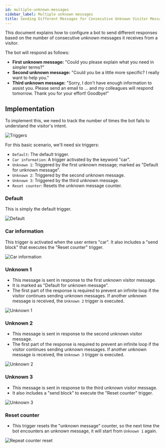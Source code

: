 ```yaml
---
id: multiple-unknown-messages
sidebar_label: Multiple unknown messages
title: Sending Different Messages for Consecutive Unknown Visitor Messages
---
```


This document explains how to configure a bot to send different responses based on the number of consecutive unknown messages it receives from a visitor.

The bot will respond as follows:

*   **First unknown message:** "Could you please explain what you need in simpler terms?"
*   **Second unknown message:** "Could you be a little more specific? I really want to help you."
*   **Third unknown message:** "Sorry, I don't have enough information to assist you. Please send an email to ... and my colleagues will respond tomorrow. Thank you for your effort! Goodbye!"

## Implementation

To implement this, we need to track the number of times the bot fails to understand the visitor's intent.

![Triggers](/img/bot/unknown/triggers.png)

For this basic scenario, we'll need six triggers:

*   `Default`: The default trigger.
*   `Car information`: A trigger activated by the keyword "car".
*   `Unknown 1`: Triggered by the first unknown message; marked as "Default for unknown message".
*   `Unknown 2`: Triggered by the second unknown message.
*   `Unknown 3`: Triggered by the third unknown message.
*   `Reset counter`: Resets the unknown message counter.

### Default

This is simply the default trigger.

![Default](/img/bot/unknown/default.png)

### Car information

This trigger is activated when the user enters "car". It also includes a "send block" that executes the "Reset counter" trigger.

![Car information](/img/bot/unknown/car-information.png)

### Unknown 1

*   This message is sent in response to the first unknown visitor message.
*   It is marked as "Default for unknown message".
*   The first part of the response is required to prevent an infinite loop if the visitor continues sending unknown messages. If another unknown message is received, the `Unknown 2` trigger is executed.

![Unknown 1](/img/bot/unknown/unknown-1.png)

### Unknown 2

*   This message is sent in response to the second unknown visitor message.
*   The first part of the response is required to prevent an infinite loop if the visitor continues sending unknown messages. If another unknown message is received, the `Unknown 3` trigger is executed.

![Unknown 2](/img/bot/unknown/unknown-2.png)

### Unknown 3

*   This message is sent in response to the third unknown visitor message.
*   It also includes a "send block" to execute the "Reset counter" trigger.

![Unknown 3](/img/bot/unknown/unknown-3.png)

### Reset counter

*   This trigger resets the "unknown message" counter, so the next time the bot encounters an unknown message, it will start from `Unknown 1` again.

![Repeat counter reset](/img/bot/unknown/repeat-counter-reset.png)
